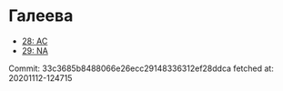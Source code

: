 # Галеева
- [28: AC](28.md)
- [29: NA](29.md)

Commit: 33c3685b8488066e26ecc29148336312ef28ddca
 fetched at: 20201112-124715
